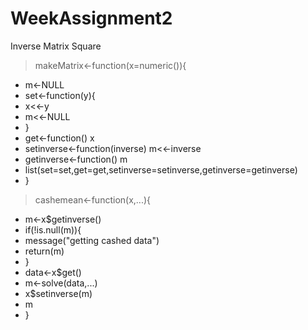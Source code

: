# WeekAssignment2
Inverse Matrix Square
> makeMatrix<-function(x=numeric()){
+ m<-NULL
+ set<-function(y){
+ x<<-y
+ m<<-NULL
+ }
+ get<-function() x
+ setinverse<-function(inverse) m<<-inverse
+ getinverse<-function() m
+ list(set=set,get=get,setinverse=setinverse,getinverse=getinverse)
+ }
> cashemean<-function(x,...){
+ m<-x$getinverse()
+ if(!is.null(m)){
+ message("getting cashed data")
+ return(m)
+ }
+ data<-x$get()
+ m<-solve(data,...)
+ x$setinverse(m)
+ m
+ }
